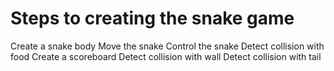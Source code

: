 # Steps to creating the snake game

Create a snake body
Move the snake
Control the snake
Detect collision with food
Create a scoreboard
Detect collision with wall
Detect collision with tail

